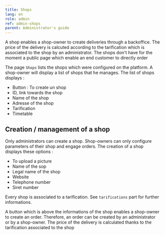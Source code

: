 ```yaml
---
title: Shops
lang: en
role: admin
ref: admin-shops
parent: Administrator's guide
---
```


A shop enables a shop-owner to create deliveries through a backoffice. The price of the delivery is calcuted according to the tarification which is associated to the shop by an administrator. The shops don't have for the moment a public page which enable an end customer to directly order

The page `Shops` lists the shops which were configured on the platform. A shop-owner will display a list of shops that he manages. The list of shops displays :
- Button : To create un shop
- ID, link towards the shop
- Name of the shop
- Adresse of the shop
- Tarification
- Timetable

## Creation / management of a shop

Only administrators can create a shop. Shop-owners can only configure parameters of their shop and engage orders. The creation of a shop displays these options :
- To upload a picture
- Name of the sop
- Legal name of the shop
- Website
- Telephone number
- Siret number

Every shop is associated to a tarification. See `tarifications` part for further informations.

A button which is above the informations of the shop enables a shop-owner to create an order. Therefore, an order can be created by an administrator or by a shop-owner. The price of the delivery is calculated thanks to the tarification associated to the shop
